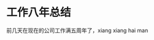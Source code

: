 # 工作八年总结

前几天在现在的公司工作满五周年了，xiang xiang hai man

<!--stackedit_data:
eyJoaXN0b3J5IjpbLTkzNTE4MTk0NSwtMjA4ODc0NjYxMl19
-->
